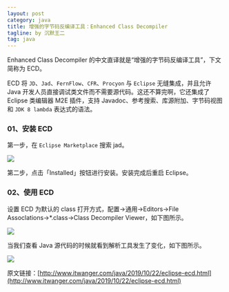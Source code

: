 ```yaml
---
layout: post
category: java
title: 增强的字节码反编译工具：Enhanced Class Decompiler
tagline: by 沉默王二
tag: java
---
```


Enhanced Class Decompiler 的中文直译就是“增强的字节码反编译工具”，下文简称为 ECD。

ECD 将 `JD`、`Jad`、`FernFlow`、`CFR`、`Procyon` 与 `Eclipse` 无缝集成，并且允许 Java 开发人员直接调试类文件而不需要源代码。这还不算完啊，它还集成了 Eclipse 类编辑器 M2E 插件，支持 Javadoc、参考搜索、库源附加、字节码视图和 `JDK 8 lambda` 表达式的语法。

<!--more-->


### 01、安装 ECD

第一步，在 `Eclipse Marketplace` 搜索 jad。

![](http://www.itwanger.com/assets/images/2019/10/eclipse-ecd-1.png)

第二步，点击「Installed」按钮进行安装。安装完成后重启 Eclipse。

### 02、使用 ECD

设置 ECD 为默认的 class 打开方式，配置→通用→Editors→File Assoclations→*.class→Class Decompiler Viewer，如下图所示。

![](http://www.itwanger.com/assets/images/2019/10/eclipse-ecd-2.png)

当我们查看 Java 源代码的时候就看到解析工具发生了变化，如下图所示。

![](http://www.itwanger.com/assets/images/2019/10/eclipse-ecd-3.png)


原文链接：[http://www.itwanger.com/java/2019/10/22/eclipse-ecd.html](http://www.itwanger.com/java/2019/10/22/eclipse-ecd.html)

